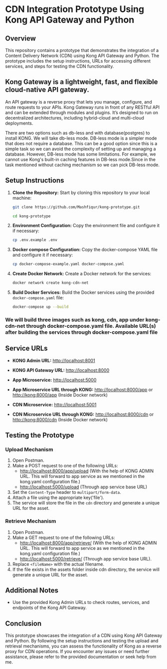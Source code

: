 # CDN Integration Prototype Using Kong API Gateway and Python

## Overview

This repository contains a prototype that demonstrates the integration of a Content Delivery Network (CDN) using Kong API Gateway and Python. The prototype includes the setup instructions, URLs for accessing different services, and steps for testing the CDN functionality.

## Kong Gateway is a lightweight, fast, and flexible cloud-native API gateway. 

An API gateway is a reverse proxy that lets you manage, configure, and route requests to your APIs. Kong Gateway runs in front of any RESTful API and can be extended through modules and plugins. It’s designed to run on decentralized architectures, including hybrid-cloud and multi-cloud deployments.

There are two options such as db-less and with database(postgres) to install KONG. We will take db-less mode. DB-less mode is a simpler mode that does not require a database. This can be a good option since this is a simple task so we can avoid the complexity of setting up and managing a database. However, DB-less mode has some limitations. For example, we cannot use Kong's built-in caching features in DB-less mode.Since in the task mentioned without caching mechanism so we can pick DB-less mode.

## Setup Instructions

1. **Clone the Repository:** Start by cloning this repository to your local machine:

    ```sh
    git clone https://github.com/Mashfiqur/kong-prototype.git
    ```
    ```sh
    cd kong-prototype
    ```

2. **Environment Configuration:** Copy the environment file and configure it if necessary:

    ```sh
    cp .env.example .env
    ```

3. **Docker compose Configuration:** Copy the docker-compose YAML file and configure it if necessary:

    ```sh
    cp docker-compose-example.yaml docker-compose.yaml
    ```

4. **Create Docker Network:** Create a Docker network for the services:

    ```sh
    docker network create kong-cdn-net
    ```

5. **Build Docker Services:** Build the Docker services using the provided `docker-compose.yaml` file:

    ```sh
    docker-compose up --build
    ```
### We will build three images such as kong, cdn, app under kong-cdn-net through docker-compose.yaml file. Available URL(s) after building the services through docker-compose.yaml file

## Service URLs

- **KONG Admin URL:** [http://localhost:8001](http://localhost:8001)
- **KONG API Gateway URL:** [http://localhost:8000](http://localhost:8000)

- **App Microservice:** [http://localhost:5000](http://localhost:5000)
- **App Microservice URL through KONG:** [http://localhost:8000/app](http://localhost:8000/app) or [http://kong:8000/app](http://kong:8000/app) (Inside Docker network)

- **CDN Microservice:** [http://localhost:5001](http://localhost:5001)
- **CDN Microservice URL through KONG:** [http://localhost:8000/cdn](http://localhost:8000/cdn) or [http://kong:8000/cdn](http://kong:8000/cdn) (Inside Docker network)

## Testing the Prototype

### Upload Mechanism

1. Open Postman.
2. Make a POST request to one of the following URLs:
   - [http://localhost:8000/app/upload](http://localhost:8000/app/upload) (With the help of KONG ADMIN URL. This will forward to app service as we mentioned in the kong.yaml configuration file.)
   - [http://localhost:5000/upload](http://localhost:5000/upload) (Through app service base URL)
3. Set the `Content-Type` header to `multipart/form-data`.
4. Attach a file using the appropriate key('file').
5. The service will store the file in the `cdn` directory and generate a unique URL for the asset.

### Retrieve Mechanism

1. Open Postman.
2. Make a GET request to one of the following URLs:
   - [http://localhost:8000/app/retrieve/<fileName>](http://localhost:8000/app/retrieve/<fileName>) (With the help of KONG ADMIN URL. This will forward to app service as we mentioned in the kong.yaml configuration file.)
   - [http://localhost:5000/retrieve/<fileName>](http://localhost:5000/retrieve/<fileName>) (Through app service base URL).
3. Replace `<fileName>` with the actual filename.
4. If the file exists in the assets folder inside cdn directory, the service will generate a unique URL for the asset.

## Additional Notes

- Use the provided Kong Admin URLs to check routes, services, and endpoints of the Kong API Gateway.

## Conclusion

This prototype showcases the integration of a CDN using Kong API Gateway and Python. By following the setup instructions and testing the upload and retrieval mechanisms, you can assess the functionality of Kong as a reverse proxy for CDN operations. If you encounter any issues or need further assistance, please refer to the provided documentation or seek help from me.
